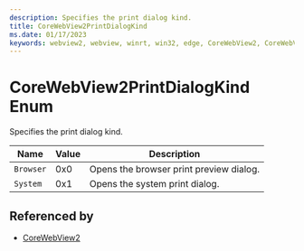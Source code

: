 ```yaml
---
description: Specifies the print dialog kind.
title: CoreWebView2PrintDialogKind
ms.date: 01/17/2023
keywords: webview2, webview, winrt, win32, edge, CoreWebView2, CoreWebView2Controller, browser control, edge html, CoreWebView2PrintDialogKind
---
```


# CoreWebView2PrintDialogKind Enum

Specifies the print dialog kind.

| Name |  Value | Description |
|--|--|--|
|`Browser` | 0x0  |  Opens the browser print preview dialog.|
|`System` | 0x1  |  Opens the system print dialog.|


## Referenced by

- [CoreWebView2](corewebview2.md)
